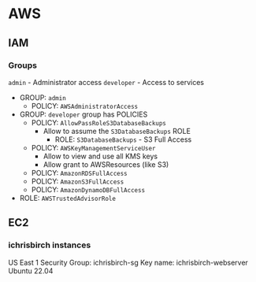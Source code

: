 # AWS

## IAM

### Groups

`admin` - Administrator access
`developer` - Access to services

- GROUP: `admin`
  - POLICY: `AWSAdministratorAccess`
- GROUP: `developer` group has POLICIES
  - POLICY: `AllowPassRoleS3DatabaseBackups`
    - Allow to assume the `S3DatabaseBackups` ROLE
      - ROLE: `S3DatabaseBackups` - S3 Full Access
  - POLICY: `AWSKeyManagementServiceUser`
    - Allow to view and use all KMS keys
    - Allow grant to AWSResources (like S3)
  - POLICY: `AmazonRDSFullAccess`
  - POLICY: `AmazonS3FullAccess`
  - POLICY: `AmazonDynamoDBFullAccess`
- ROLE: `AWSTrustedAdvisorRole`

## EC2

### ichrisbirch instances

US East 1
Security Group: ichrisbirch-sg
Key name: ichrisbirch-webserver
Ubuntu 22.04
